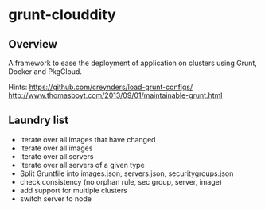 # grunt-clouddity

## Overview 

A framework to ease the deployment of application on clusters using Grunt, Docker and PkgCloud.

Hints:
https://github.com/creynders/load-grunt-configs/
http://www.thomasboyt.com/2013/09/01/maintainable-grunt.html

## Laundry list

- Iterate over all images that have changed
- Iterate over all images
- Iterate over all servers 
- Iterate over all servers of a given type
- Split Gruntfile into images.json, servers.json, securitygroups.json
- check consistency (no orphan rule, sec group, server, image)
- add support for multiple clusters
- switch server to node

